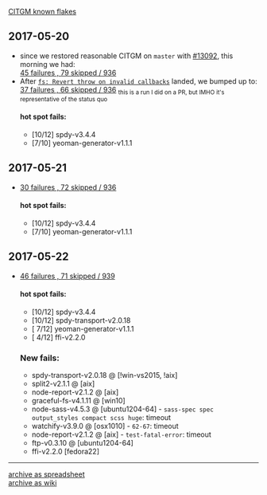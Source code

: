 [CITGM known flakes](https://github.com/nodejs/node/wiki/CITGM-know-flakes)

## 2017-05-20
* since we restored reasonable CITGM on `master` with [#13092](https://github.com/nodejs/node/pull/13092), this morning we had:  
  [45 failures , 79 skipped / 936](https://ci.nodejs.org/view/Node.js-citgm/job/citgm-smoker/801/testReport/)  
* After [`fs: Revert throw on invalid callbacks`](https://github.com/nodejs/node/pull/12976) landed, we bumped up to:  
  [37 failures , 66 skipped / 936](https://ci.nodejs.org/view/Node.js-citgm/job/citgm-smoker/805/testReport/)
  <sub>this is a run I did on a PR, but IMHO it's representative of the status quo</sub>  
  #### hot spot fails:
  * [10/12] spdy-v3.4.4
  * [7/10] yeoman-generator-v1.1.1  


## 2017-05-21
* [30 failures , 72 skipped / 936](https://ci.nodejs.org/view/Node.js-citgm/job/citgm-smoker/806/testReport/)  
  #### hot spot fails:
  * [10/12] spdy-v3.4.4
  * [7/10] yeoman-generator-v1.1.1


## 2017-05-22
* [46 failures , 71 skipped / 939](https://ci.nodejs.org/job/citgm-smoker/811/testReport/)
  #### hot spot fails:
  * [10/12] spdy-v3.4.4
  * [10/12] spdy-transport-v2.0.18
  * [ 7/12] yeoman-generator-v1.1.1
  * [ 4/12] ffi-v2.2.0
  ### New fails:
  * spdy-transport-v2.0.18 @ [!win-vs2015, !aix]
  * split2-v2.1.1 @ [aix]
  * node-report-v2.1.2 @ [aix]
  * graceful-fs-v4.1.11 @ [win10]
  * node-sass-v4.5.3 @ [ubuntu1204-64] - `sass-spec spec output_styles compact scss huge`: timeout
  * watchify-v3.9.0 @ [osx1010] - `62-67`: timeout
  * node-report-v2.1.2 @ [aix] - `test-fatal-error`: timeout
  * ftp-v0.3.10 @ [ubuntu1204-64]
  * ffi-v2.2.0 [fedora22]
---

[archive as spreadsheet](https://docs.google.com/spreadsheets/d/1VimEU1-gQ4aOIZxGGRqD8XVeriMUrM7nzBKgxxLQYlc/pubhtml)  
[archive as wiki](https://github.com/nodejs/node/wiki/CITGM-results-table)
